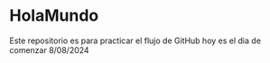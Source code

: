 # HolaMundo
Este repositorio es para practicar el flujo de GitHub
hoy es el dia de comenzar 8/08/2024
